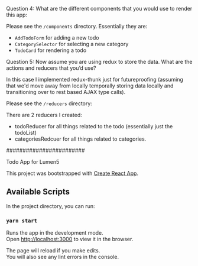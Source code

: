 Question 4:
What are the different components that you would use to render this app:

Please see the `/components` directory. Essentially they are:

- `AddTodoForm` for adding a new todo
- `CategorySelector` for selecting a new category
- `TodoCard` for rendering a todo

Question 5:
Now assume you are using redux to store the data. What are the actions and reducers that you’d use?

In this case I implemented redux-thunk just for futureproofing (assuming that we'd move away from locally temporally storing data locally and transitioning over to rest based AJAX type calls).

Please see the `/reducers` directory:

There are 2 reducers I created:

- todoReducer for all things related to the todo (essentially just the todoList)
- categoriesRedcuer for all things related to categories.

########################

Todo App for Lumen5

This project was bootstrapped with [Create React App](https://github.com/facebook/create-react-app).

## Available Scripts

In the project directory, you can run:

### `yarn start`

Runs the app in the development mode.<br />
Open [http://localhost:3000](http://localhost:3000) to view it in the browser.

The page will reload if you make edits.<br />
You will also see any lint errors in the console.
